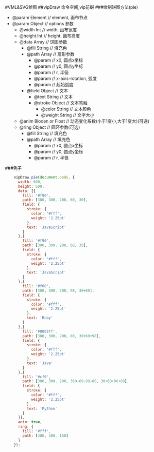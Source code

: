 #VML&SVG绘图
##vipDraw
命令空间,vip前缀
###绘制饼图方法(pie)
  - @param Element  // element, 画布节点
  - @param Object // options 参数
    - @width Int    // width, 画布宽度
    - @height Int   // height, 画布高度
    - @data Array    // 饼图参数
        - @fill String      // 填充色
        - @path Array  // 扇形参数
          - @param  // x0, 圆点x坐标
          - @param  // y0, 圆点y坐标
          - @param  // r, 半径
          - @param  // x-axis-rotation, 弧度
          - @param  // 起始弧度
        - @field Object   // 文本
          - @text String  // 文本
          - @stroke Object  // 文本笔触
            - @color String // 文本颜色
            - @weight String // 文字大小
    - @anim Blooen or Float    // 动态变化系数(小于1变小,大于1变大)(可选)
    - @ring Object    // 圆环参数(可选)
      - @fill String    // 填充色
      - @path Array    // 填充色
        - @param  // x0, 圆点x坐标
        - @param  // y0, 圆点y坐标
        - @param  // r, 半径

###例子
```js
    vipDraw.pie(document.body, {  
      width: 600,  
      height: 600,  
      data: [{  
        fill: '#f90',  
        path: [300, 300, 200, 60, 30],  
        field: {  
          stroke: {  
            color: '#fff',  
            weight: '2.25pt'  
          },  
          text: 'JavaScript'  
        }  
      },{  
        fill: '#f90',  
        path: [300, 300, 200, 60, 30],  
        field: {  
          stroke: {  
            color: '#fff',  
            weight: '2.25pt'  
          },  
          text: 'JavaScript'  
        }  
      },{  
        fill: '#f00',  
        path: [300, 300, 200, 98, 30+60],  
        field: {  
          stroke: {  
            color: '#fff',  
            weight: '2.25pt'  
          },  
          text: 'Ruby'  
        }  
      },{  
        fill: '#0065ff',  
        path: [300, 300, 200, 80, 30+60+98],  
        field: {  
          stroke: {  
            color: '#fff',  
            weight: '2.25pt'  
          },  
          text: 'Java'  
        }  
      },{  
        fill: '#cf0',  
        path: [300, 300, 200, 360-60-98-80, 30+60+98+80],  
        field: {  
          stroke: {  
            color: '#fff',  
            weight: '2.25pt'  
          },  
          text: 'Python'  
        }  
      }],  
      anim: true,  
      ring: {  
        fill: '#fff',  
        path: [300, 300, 150]  
      }  
    });  
```

